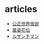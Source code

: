 # articles

- [公正世界仮説](/article/justworldhypothesis.md)
- [風姿花伝](/article/fuushikaden.md)
- [ルサンチマン](/article/ressentiment.md)

